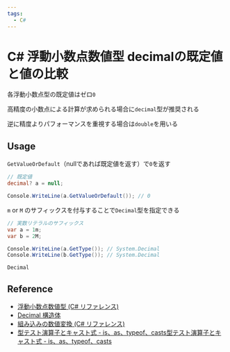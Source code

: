 ```yaml
---
tags:
  - C#
---
```


# C# 浮動小数点数値型 decimalの既定値と値の比較

各浮動小数点型の既定値はゼロ`0`

高精度の小数点による計算が求められる場合に`decimal`型が推奨される

逆に精度よりパフォーマンスを重視する場合は`double`を用いる

## Usage
`GetValueOrDefault`（nullであれば既定値を返す）で`0`を返す

```cs
// 既定値
decimal? a = null;

Console.WriteLine(a.GetValueOrDefault()); // 0
```

`m` or `M` のサフィックスを付与することで`Decimal`型を指定できる

```cs
// 実数リテラルのサフィックス
var a = 1m;
var b = 2M;

Console.WriteLine(a.GetType()); // System.Decimal
Console.WriteLine(b.GetType()); // System.Decimal
```

`Decimal`

## Reference
* [浮動小数点数値型 (C# リファレンス)](https://learn.microsoft.com/ja-jp/dotnet/csharp/language-reference/builtin-types/floating-point-numeric-types)
* [Decimal 構造体](https://learn.microsoft.com/ja-jp/dotnet/api/system.decimal?view=net-7.0)
* [組み込みの数値変換 (C# リファレンス)](https://learn.microsoft.com/ja-jp/dotnet/csharp/language-reference/builtin-types/numeric-conversions)
* [型テスト演算子とキャスト式 - is、as、typeof、casts型テスト演算子とキャスト式 - is、as、typeof、casts](https://learn.microsoft.com/ja-jp/dotnet/csharp/language-reference/operators/type-testing-and-cast#cast-expression)
